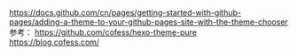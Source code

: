 


https://docs.github.com/cn/pages/getting-started-with-github-pages/adding-a-theme-to-your-github-pages-site-with-the-theme-chooser
参考：
https://github.com/cofess/hexo-theme-pure
https://blog.cofess.com/
